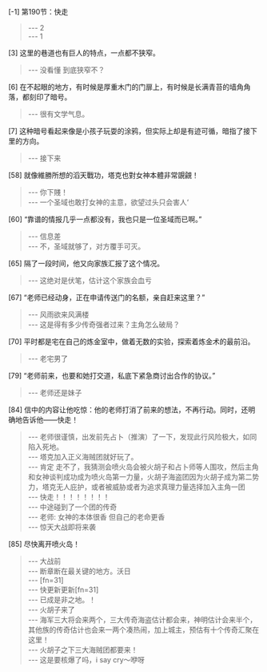 
[-1] 第190节：快走
>--- 2<br>
>--- 1<br>

[3] 这里的巷道也有巨人的特点，一点都不狭窄。
>--- 没看懂
到底狭窄不？<br>

[6] 在不起眼的地方，有时候是厚重木门的门扉上，有时候是长满青苔的墙角角落，都刻印了暗号。
>--- 很有文学气息。<br>

[7] 这种暗号看起来像是小孩子玩耍的涂鸦，但实际上却是有迹可循，暗指了接下里的方向。
>--- 接下来<br>

[58] 就像維勝所想的滔天戰功，塔克也對女神本體非常覬覦！
>--- 你下賤！<br>
>--- 一个圣域也敢打女神的主意，欲望过头只会害人‘<br>

[60] “靠谱的情报几乎一点都没有，我也只是一位圣域而已啊。”
>--- 信息差<br>
>--- 不，圣域就够了，对方覆手可灭。<br>

[65] 隔了一段时间，他又向家族汇报了这个情况。
>--- 这绝对是伏笔，估计这个家族会血亏<br>

[67] “老师已经动身，正在申请传送门的名额，亲自赶来这里？”
>--- 风雨欲来风满楼<br>
>--- 这是得有多少传奇强者过来？主角怎么破局？<br>

[70] 平时都是宅在自己的炼金室中，做着无数的实验，探索着炼金术的最前沿。
>--- 老宅男了<br>

[79] “老师前来，也要和她打交道，私底下紧急商讨出合作的协议。”
>--- 老师还是妹子<br>

[84] 信中的内容让他吃惊：他的老师打消了前来的想法，不再行动。同时，还明确地告诉他——快走！
>--- 老师很谨慎，出发前先占卜（推演）了一下，发现此行风险极大，如同陷入死地。<br>
>--- 塔克加入正义海贼团就好玩了。<br>
>--- 肯定 走不了，我猜测会喷火岛会被火胡子和占卜师等人围攻，然后主角和女神谈判成功成为喷火岛第一力量，火胡子海盗团因为火胡子成为第二势力，塔克无人庇护，或者被威胁或者为追求真理力量选择加入主角一团<br>
>--- 快走！！！！！！！！<br>
>--- 中途碰到了一个团的传奇<br>
>--- 老师: 女神的本体很香 但自己的老命更香<br>
>--- 惊天大战即将来袭<br>

[85] 尽快离开喷火岛！
>--- 大战前<br>
>--- 断章断在最关键的地方。沃日<br>
>--- [fn=31]<br>
>--- 快更新更新[fn=31]<br>
>--- 已成是非之地。！<br>
>--- 火胡子来了<br>
>--- 海军三大将会来两个，三大传奇海盗估计都会来，神明估计会来半个，其他族的传奇估计也会来一两个凑热闹，加上城主，预估有十个传奇汇聚在这里！<br>
>--- 火胡子之下三大海贼团都要来！<br>
>--- 这是要核爆了吗，i say cry～咿呀<br>

